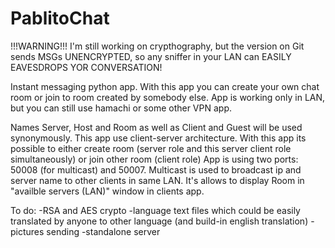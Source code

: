 # PablitoChat
!!!WARNING!!! 
I'm still working on crypthography, but the version on Git sends MSGs UNENCRYPTED, so any sniffer in your LAN can EASILY EAVESDROPS YOR CONVERSATION!

Instant messaging python app. With this app you can create your own chat room or join to room created by somebody else.
App is working only in LAN, but you can still use hamachi or some other VPN app. 

Names Server, Host and Room as well as Client and Guest will be used synonymously.
This app use client-server architecture. With this app its possible to either create room (server role and this server client role simultaneously) or join other room (client role)
App is using two ports: 50008 (for multicast) and 50007. Multicast is used to broadcast ip and server name to other clients in same LAN. It's allows to display Room in "availble servers (LAN)" window in clients app.

To do:
-RSA and AES crypto
-language text files which could be easily translated by anyone to other language (and build-in english translation)
-pictures sending
-standalone server






